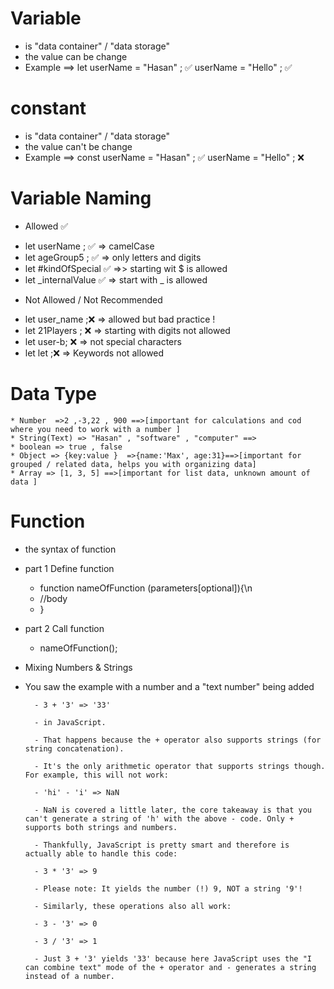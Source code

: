 # Variable 
* is "data container" / "data storage"
* the value can be change 
* Example 
==> let userName = "Hasan" ; ✅ 
    userName = "Hello" ; ✅ 
# constant 
* is "data container" / "data storage"
* the value can't be change 
* Example 
==> const userName = "Hasan" ; ✅ 
    userName = "Hello" ; ❌
# Variable Naming
* Allowed ✅ 
 - let userName ; ✅ => camelCase
 - let ageGroup5  ; ✅ => only letters and digits 
 - let #kindOfSpecial ✅ =>> starting wit $ is allowed
 - let _internalValue ✅  => start with _ is allowed 
* Not Allowed / Not Recommended
 - let user_name ;❌ => allowed but bad practice ! 
 - let 21Players ; ❌ => starting with digits not allowed 
 - let user-b; ❌ => not special characters 
 - let let ;❌ => Keywords not allowed
# Data Type 
    * Number  =>2 ,-3,22 , 900 ==>[important for calculations and cod where you need to work with a number ]
    * String(Text) => "Hasan" , "software" , "computer" ==>
    * boolean => true , false 
    * Object => {key:value }  =>{name:'Max', age:31}==>[important for grouped / related data, helps you with organizing data]
    * Array => [1, 3, 5] ==>[important for list data, unknown amount of data ]
# Function 
 - the syntax of function 
 * part 1 Define function 
    - function nameOfFunction (parameters[optional]){\n
    - //body 
    - }
* part 2 Call function 
    - nameOfFunction(); 

* Mixing Numbers & Strings
- You saw the example with a number and a "text number" being added

        - 3 + '3' => '33'

        - in JavaScript.

        - That happens because the + operator also supports strings (for string concatenation).

        - It's the only arithmetic operator that supports strings though. For example, this will not work:

        - 'hi' - 'i' => NaN

        - NaN is covered a little later, the core takeaway is that you can't generate a string of 'h' with the above - code. Only + supports both strings and numbers.

        - Thankfully, JavaScript is pretty smart and therefore is actually able to handle this code:

        - 3 * '3' => 9

        - Please note: It yields the number (!) 9, NOT a string '9'!

        - Similarly, these operations also all work:

        - 3 - '3' => 0

        - 3 / '3' => 1

        - Just 3 + '3' yields '33' because here JavaScript uses the "I can combine text" mode of the + operator and - generates a string instead of a number.